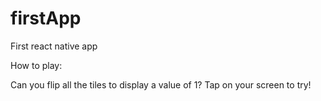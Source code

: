 # firstApp
First react native app

How to play:

Can you flip all the tiles to display a value of 1? Tap on your screen to try!
